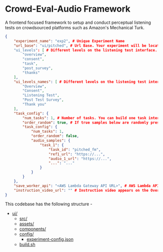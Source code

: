 # Crowd-Eval-Audio Framework

A frontend focused framework to setup and conduct perceptual listening tests on crowdsourced platforms such as Amazon's Mechanical Turk.  

```json
{
    "experiment_name": "exp2", # Unique Experiment Name
    "url_base": "ui/pitched", # Url Base. Your experiment will be located at https://<your domain>/ui/pitched/index.html
    "ui_levels": [ # Different levels on the listening test interface. Should match with level names
        "overview",
        "consent",
        "task",
        "post_survey",
        "thanks"
    ],
    "ui_levels_names": [ # Different levels on the listening test interface. Should match with levels above.
        "Overview",
        "Consent",
        "Listening Test",
        "Post Test Survey",
        "Thank you"
    ],
    "task_config": {
        "num_tasks": 1, # Number of tasks. You can build one task interface and loop multiple samples. 
        "order_random": true, # If true samples below are randomly presented. 
        "task_config": {
            "num_tasks": 1,
            "order_random": false,
            "audio_samples": {
                "task_1": {
                    "task_id": "pitched_fm",
                    "ref1_url": "https://...",
                    "audio_1_url": "https://...",
                    "...": "..."
                }
            }
        }
    },
    "save_worker_api": "<AWS Lambda Gateway API URL>", # AWS Lambda API. If left blank, API call is skipped. 
    "instruction_video_url": "" # Instruction video appears on the Overview page. If left blank, not shown.
} 


```

This codebase has the following structure - 

* [ui/](./ui)
    * [src/](./ui/src)
    * [assets/](./ui/src/assets)
    * [components/](./ui/src/components)
    * [config/](./ui/src/config)
        * [experiment-config.json](./ui/src/config/experiment-config.json)
    * [build.sh](./ui/build.sh)